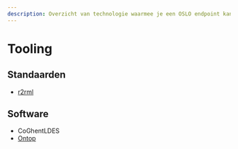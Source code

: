 ```yaml
---
description: Overzicht van technologie waarmee je een OSLO endpoint kan bouwen.
---
```


# Tooling

## Standaarden

* [r2rml](https://www.w3.org/TR/r2rml/)

## Software

* CoGhentLDES
* [Ontop](https://ontop-vkg.org/)
